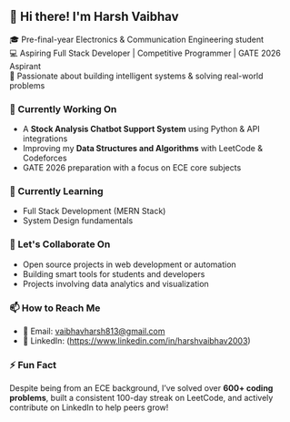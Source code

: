 ## 👋 Hi there! I'm Harsh Vaibhav

🎓 Pre-final-year Electronics & Communication Engineering student  
💻 Aspiring Full Stack Developer | Competitive Programmer | GATE 2026 Aspirant  
🚀 Passionate about building intelligent systems & solving real-world problems

### 🚧 Currently Working On
- A **Stock Analysis Chatbot Support System** using Python & API integrations
- Improving my **Data Structures and Algorithms** with LeetCode & Codeforces
- GATE 2026 preparation with a focus on ECE core subjects

### 🌱 Currently Learning
- Full Stack Development (MERN Stack)
- System Design fundamentals

### 🤝 Let's Collaborate On
- Open source projects in web development or automation
- Building smart tools for students and developers
- Projects involving data analytics and visualization

### 📫 How to Reach Me
- 📧 Email: vaibhavharsh813@gmail.com
- 💼 LinkedIn: (https://www.linkedin.com/in/harshvaibhav2003)

### ⚡ Fun Fact
Despite being from an ECE background, I’ve solved over **600+ coding problems**, built a consistent 100-day streak on LeetCode, and actively contribute on LinkedIn to help peers grow!


